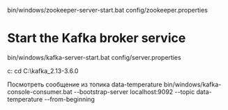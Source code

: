 bin/windows/zookeeper-server-start.bat config/zookeeper.properties 

# Start the Kafka broker service
bin/windows/kafka-server-start.bat config/server.properties

c: 
cd C:\kafka_2.13-3.6.0


Посмотреть сообщение из топика data-temperature
bin/windows/kafka-console-consumer.bat --bootstrap-server localhost:9092 --topic data-temperature --from-beginning
